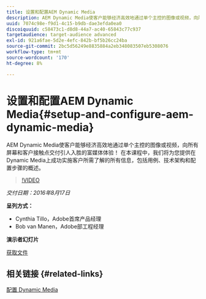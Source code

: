 ```yaml
---
title: 设置和配置AEM Dynamic Media
description: AEM Dynamic Media使客户能够经济高效地通过单个主控的图像或视频，向所有屏幕和客户接触点交付引人入胜的富媒体体验！  在本课程中，我们将为您提供在Dynamic Media上成功实施客户所需了解的所有信息，包括用例、技术架构和配置步骤的概述。
uuid: 7074c98e-f9d1-4c15-b9db-dae3efda0ea0
discoiquuid: c58473c1-d8d8-44a7-ac40-65843c77c937
targetaudience: target-audience advanced
exl-id: 921a6fae-5d2e-4efc-842b-bf5b26cc24ba
source-git-commit: 2bc5d56249e8835884a2eb348083507eb5308076
workflow-type: tm+mt
source-wordcount: '170'
ht-degree: 8%

---
```


# 设置和配置AEM Dynamic Media{#setup-and-configure-aem-dynamic-media}

AEM Dynamic Media使客户能够经济高效地通过单个主控的图像或视频，向所有屏幕和客户接触点交付引人入胜的富媒体体验！  在本课程中，我们将为您提供在Dynamic Media上成功实施客户所需了解的所有信息，包括用例、技术架构和配置步骤的概述。

>[!VIDEO](https://video.tv.adobe.com/v/19297/?quality=9)

*交付日期：2016年8月17日*

**呈列方式：**

* Cynthia Tillo，Adobe首席产品经理
* Bob van Manen，Adobe部工程经理

**演示者幻灯片**

[获取文件](assets/aemgems-081716-dynamic-media-configuration.pdf)

## 相关链接 {#related-links}

[配置 Dynamic Media](https://docs.adobe.com/docs/cn/aem/6-2/administer/content/dynamic-media/config-dynamic.html)

<!--
[Get back to the Overview](https://helpx.adobe.com/experience-manager/kt/eseminars/gems/aem-index.html)
-->

